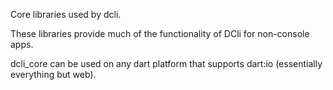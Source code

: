Core libraries used by dcli.

These libraries provide much of the functionality of DCli for non-console apps.

dcli_core can be used on any dart platform that supports dart:io (essentially everything but web).


